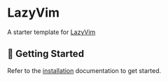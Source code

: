 # LazyVim

A starter template for [LazyVim](https://github.com/LazyVim/LazyVim)

## 🚀 Getting Started

Refer to the [installation](https://lazyvim.github.io/installation) documentation to get started.
